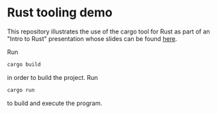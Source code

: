 # Rust tooling demo

This repository illustrates the use of the cargo tool for Rust as part of an "Intro to Rust" presentation whose
slides can be found [here](https://github.com/hniemeyer/RustForCppDevs).

Run

```bash
cargo build
```

in order to build the project. 
Run 

```bash
cargo run
```
to build and execute the program.
